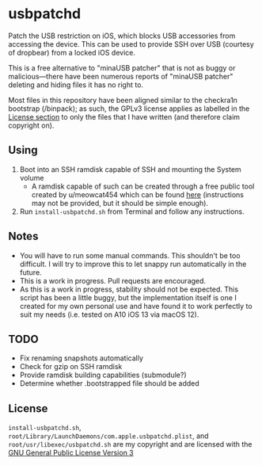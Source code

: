 # usbpatchd

Patch the USB restriction on iOS, which blocks USB accessories from accessing the device.
This can be used to provide SSH over USB (courtesy of dropbear) from a locked
iOS device.

This is a free alternative to "minaUSB patcher" that is not as buggy or malicious—there
have been numerous reports of "minaUSB patcher" deleting and hiding files it has no
right to.

Most files in this repository have been aligned similar to the checkra1n bootstrap
(/binpack); as such, the GPLv3 license applies as labelled in the [License section](#license)
to only the files that I have written (and therefore claim copyright on).

## Using
1. Boot into an SSH ramdisk capable of SSH and mounting the System volume
    * A ramdisk capable of such can be created through a free public tool
    created by u/meowcat454 which can be found
    [here](https://web.archive.org/web/20220812002341/https://www.reddit.com/r/setupapp/comments/w1irgx/how_to_boot_a_ssh_ramdisk_on_64bit_devices/)
    (instructions may not be provided, but it should be simple enough).
2. Run `install-usbpatchd.sh` from Terminal and follow any instructions.

## Notes
* You will have to run some manual commands. This shouldn't be too difficult.
I will try to improve this to let snappy run automatically in the future.
* This is a work in progress. Pull requests are encouraged.
* As this is a work in progress, stability should not be expected. This
script has been a little buggy, but the implementation itself is one
I created for my own personal use and have found it to work perfectly
to suit my needs (i.e. tested on A10 iOS 13 via macOS 12).

## TODO
* Fix renaming snapshots automatically
* Check for gzip on SSH ramdisk
* Provide ramdisk building capabilities (submodule?)
* Determine whether .bootstrapped file should be added

## License
`install-usbpatchd.sh`, `root/Library/LaunchDaemons/com.apple.usbpatchd.plist`,
and `root/usr/libexec/usbpatchd.sh` are my copyright and are licensed with the
[GNU General Public License Version 3](./LICENSE)
